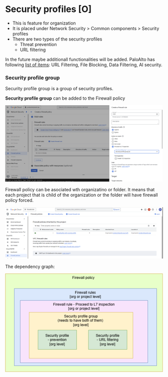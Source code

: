 # Security profiles [O]

* This is feature for organization  
* It is placed under Network Security \> Common components \> Security profiles  
* There are two types  of the security profiles  
  * Threat prevention  
  * URL filtering

In the future maybe additionall functionalities will be added. PaloAlto has following [list of items](https://docs.paloaltonetworks.com/network-security/security-policy/administration/security-profiles): URL Filtering, File Blocking, Data Filtering, AI security.


### Security profile group

Security profile group is a group of security profiles.

**Security profile group** can be added to the Firewall policy


![firwall-policy](./images/firwall-policy.png)

Firewall policy can be asociated wth organizatino or folder. It means that each project that is child of the organization or the folder will have firewall policy forced. 

![inherited-policy](./images/inherited-policy.png)

The dependency graph:

![Networking-Security-profiles](./images/Networking-Security-profiles.png)


